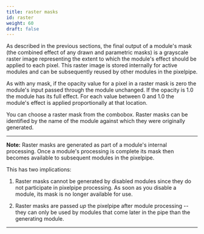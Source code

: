 ```yaml
---
title: raster masks
id: raster
weight: 60
draft: false
---
```


As described in the previous sections, the final output of a module's mask (the combined effect of any drawn and parametric masks) is a grayscale raster image representing the extent to which the module's effect should be applied to each pixel. This raster image is stored internally for active modules and can be subsequently reused by other modules in the pixelpipe.

As with any mask, if the opacity value for a pixel in a raster mask is zero the module's input passed through the module unchanged. If the opacity is 1.0 the module has its full effect. For each value between 0 and 1.0 the module's effect is applied proportionally at that location.

You can choose a raster mask from the combobox. Raster masks can be identified by the name of the module against which they were originally generated. 

---

**Note:** Raster masks are generated as part of a module's internal processing. Once a module's processing is complete its mask then becomes available to subsequent modules in the pixelpipe. 

This has two implications:

1. Raster masks cannot be generated by disabled modules since they do not participate in pixelpipe processing. As soon as you disable a module, its mask is no longer available for use.

2. Raster masks are passed _up_ the pixelpipe after module processing -- they can only be used by modules that come later in the pipe than the generating module.

---
